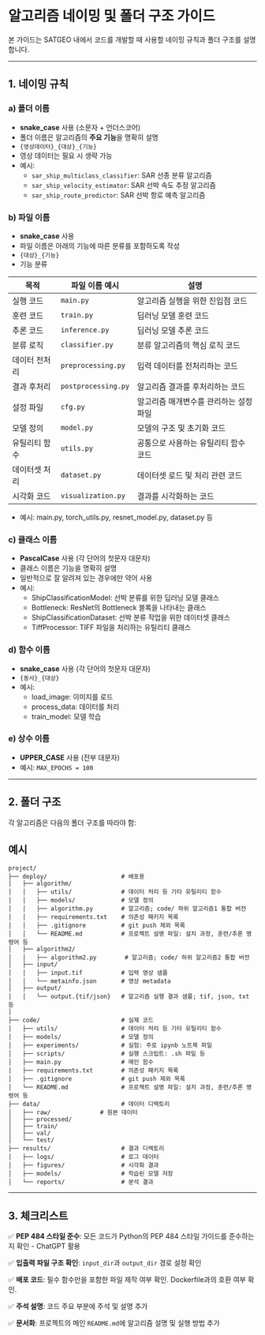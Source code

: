 # **알고리즘 네이밍 및 폴더 구조 가이드**

본 가이드는 SATGEO 내에서 코드를 개발할 때 사용할 네이밍 규칙과 폴더 구조를 설명합니다.

---

## **1. 네이밍 규칙**

### **a) 폴더 이름**
- **snake_case** 사용 (소문자 + 언더스코어)
- 폴더 이름은 알고리즘의 **주요 기능**을 명확히 설명
- ```{영상데이터}_{대상}_{기능}```
- 영상 데이터는 필요 시 생략 가능 
- 예시:
  - `sar_ship_multiclass_classifier`: SAR 선종 분류 알고리즘
  - `sar_ship_velocity_estimator`: SAR 선박 속도 추정 알고리즘
  - `sar_ship_route_predictor`: SAR 선박 항로 예측 알고리즘

### **b) 파일 이름**
- **snake_case** 사용
- 파일 이름은 아래의 기능에 따른 분류를 포함하도록 작성
- ```{대상}_{기능}```
- 기능 분류

| **목적**              | **파일 이름 예시**          | **설명**                                     |
|-----------------------|----------------------------|---------------------------------------------|
| 실행 코드             | `main.py`                 | 알고리즘 실행을 위한 진입점 코드             |
| 훈련 코드             | `train.py`                | 딥러닝 모델 훈련 코드                        |
| 추론 코드             | `inference.py`            | 딥러닝 모델 추론 코드                        |
| 분류 로직             | `classifier.py`           | 분류 알고리즘의 핵심 로직 코드               |
| 데이터 전처리         | `preprocessing.py`        | 입력 데이터를 전처리하는 코드                |
| 결과 후처리           | `postprocessing.py`       | 알고리즘 결과를 후처리하는 코드              |
| 설정 파일             | `cfg.py`                  | 알고리즘 매개변수를 관리하는 설정 파일        |
| 모델 정의             | `model.py`                | 모델의 구조 및 초기화 코드                   |
| 유틸리티 함수         | `utils.py`                | 공통으로 사용하는 유틸리티 함수 코드         |
| 데이터셋 처리         | `dataset.py`              | 데이터셋 로드 및 처리 관련 코드              |
| 시각화 코드           | `visualization.py`        | 결과를 시각화하는 코드                       |

- 예시: main.py, torch_utils.py, resnet_model.py, dataset.py 등

### **c) 클래스 이름**
- **PascalCase** 사용 (각 단어의 첫문자 대문자)
- 클래스 이름은 기능을 명확히 설명
- 일반적으로 잘 알려져 있는 경우에만 약어 사용
- 예시:
  - ShipClassificationModel: 선박 분류를 위한 딥러닝 모델 클래스
  - Bottleneck: ResNet의 Bottleneck 블록을 나타내는 클래스
  - ShipClassificationDataset: 선박 분류 작업을 위한 데이터셋 클래스
  - TiffProcessor: TIFF 파일을 처리하는 유틸리티 클래스
 

### **d) 함수 이름**
- **snake_case** 사용 (각 단어의 첫문자 대문자)
- ```{동사}_{대상}```
- 예시:
  - load_image: 이미지를 로드
  - process_data: 데이터를 처리
  - train_model: 모델 학습

### **e) 상수 이름**
- **UPPER_CASE** 사용 (전부 대문자)
- 예시: ```MAX_EPOCHS = 100```
---

## **2. 폴더 구조**
각 알고리즘은 다음의 폴더 구조를 따라야 함: 
## 예시
```plaintext
project/
├── deploy/                     # 배포용
│   ├── algorithm/
│   │   ├── utils/              # 데이터 처리 등 기타 유틸리티 함수
│   │   ├── models/             # 모델 정의  
│   │   ├── algorithm.py        # 알고리즘; code/ 하위 알고리즘1 통합 버전
│   │   ├── requirements.txt    # 의존성 패키지 목록
│   │   ├── .gitignore          # git push 제외 목록
│   │   └── README.md           # 프로젝트 설명 파일: 설치 과정, 훈련/추론 명령어 등
│   ├── algorithm2/
│   │   ├── algorithm2.py        # 알고리즘; code/ 하위 알고리즘2 통합 버전
│   ├── input/
│   │   ├── input.tif           # 입력 영상 샘플
│   │   └── metainfo.json       # 영상 metadata   
│   ├── output/
│   │   └── output.{tif/json}   # 알고리즘 실행 결과 샘플; tif, json, txt 등 
│
├── code/                       # 실제 코드
│   ├── utils/                  # 데이터 처리 등 기타 유틸리티 함수
│   ├── models/                 # 모델 정의
│   ├── experiments/            # 실험: 주로 ipynb 노트북 파일
│   ├── scripts/                # 실행 스크립트: .sh 파일 등
│   ├── main.py                 # 메인 함수
│   ├── requirements.txt        # 의존성 패키지 목록
│   ├── .gitignore              # git push 제외 목록
│   └── README.md               # 프로젝트 설명 파일: 설치 과정, 훈련/추론 명령어 등
├── data/                       # 데이터 디렉토리
│   ├── raw/              # 원본 데이터 
│   ├── processed/      
│   ├── train/       
│   ├── val/        
│   └── test/        
├── results/                    # 결과 디렉토리
│   ├── logs/                   # 로그 데이터
│   ├── figures/                # 시각화 결과
│   ├── models/                 # 학습된 모델 저장
│   └── reports/                # 분석 결과
```

---
## **3. 체크리스트**
✅ **PEP 484 스타일 준수**: 모든 코드가 Python의 PEP 484 스타일 가이드를 준수하는지 확인 - ChatGPT 활용

✅ **입출력 파일 구조 확인**: `input_dir`과 `output_dir` 경로 설정 확인

✅ **배포 코드**: 필수 함수만을 포함한 파일 제작 여부 확인. Dockerfile과의 호환 여부 확인. 

✅ **주석 설명**: 코드 주요 부분에 주석 및 설명 추가

✅ **문서화**: 프로젝트의 메인 `README.md`에 알고리즘 설명 및 실행 방법 추가
